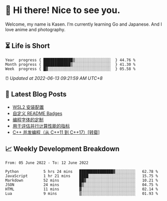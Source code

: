 <h1>👋 Hi there! Nice to see you.</h1>

Welcome, my name is Kasen. I’m currently learning Go and Japanese. And I love anime and photography.


## ⏳ Life is Short

<!-- Start of Time Progress Bar -->
``` text
Year  progress { █████████████▒░░░░░░░░░░░░░░░░  } 44.76 %
Month progress { ████████████▒░░░░░░░░░░░░░░░░░  } 41.30 %
Week  progress { █▓░░░░░░░░░░░░░░░░░░░░░░░░░░░░  } 05.58 %
```

⏰ *Updated at 2022-06-13 09:21:59 AM UTC+8*

<!-- End of Time Progress Bar -->

## 📝 Latest Blog Posts

<!-- BLOG-POST-LIST:START -->
- [WSL2 安装配置](https://blog.imkasen.com/wsl2-config.html)
- [自定义 README Badges](https://blog.imkasen.com/custom-readme-badges.html)
- [编程字体的定制](https://blog.imkasen.com/coding-fonts-configuration.html)
- [用于评估并行计算性能的指标](https://blog.imkasen.com/parallel-performance-metrics.html)
- [C++ 并发编程（从 C++11 到 C++17）[转载]](https://blog.imkasen.com/cpp-concurrency.html)
<!-- BLOG-POST-LIST:END -->

## 📈 Weekly Development Breakdown

<!--START_SECTION:waka-->

```text
From: 05 June 2022 - To: 12 June 2022

Python           5 hrs 24 mins   ███████████████▓░░░░░░░░░   62.78 %
JavaScript       1 hr 21 mins    ████░░░░░░░░░░░░░░░░░░░░░   15.75 %
Markdown         52 mins         ██▓░░░░░░░░░░░░░░░░░░░░░░   10.21 %
JSON             24 mins         █▒░░░░░░░░░░░░░░░░░░░░░░░   04.75 %
HTML             11 mins         ▓░░░░░░░░░░░░░░░░░░░░░░░░   02.14 %
Lua              9 mins          ▒░░░░░░░░░░░░░░░░░░░░░░░░   01.93 %
```

<!--END_SECTION:waka-->
